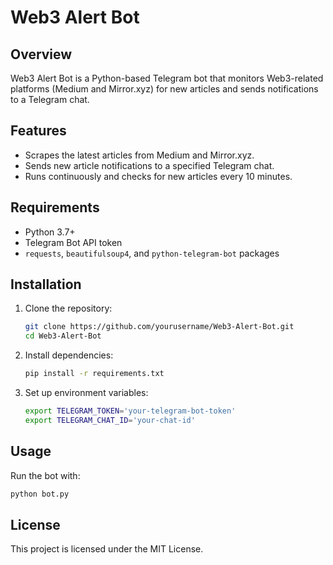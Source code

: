 # Web3 Alert Bot

## Overview
Web3 Alert Bot is a Python-based Telegram bot that monitors Web3-related platforms (Medium and Mirror.xyz) for new articles and sends notifications to a Telegram chat.

## Features
- Scrapes the latest articles from Medium and Mirror.xyz.
- Sends new article notifications to a specified Telegram chat.
- Runs continuously and checks for new articles every 10 minutes.

## Requirements
- Python 3.7+
- Telegram Bot API token
- `requests`, `beautifulsoup4`, and `python-telegram-bot` packages

## Installation
1. Clone the repository: 
   ```sh
   git clone https://github.com/yourusername/Web3-Alert-Bot.git
   cd Web3-Alert-Bot
   ```

2. Install dependencies: 
   ```sh
   pip install -r requirements.txt
   ```

3. Set up environment variables:
   ```sh
   export TELEGRAM_TOKEN='your-telegram-bot-token'
   export TELEGRAM_CHAT_ID='your-chat-id'
   ```

## Usage
Run the bot with:
```sh
python bot.py
```

## License
This project is licensed under the MIT License.
